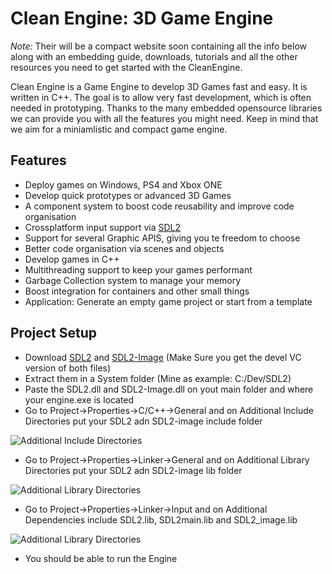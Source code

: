 Clean Engine: 3D Game Engine
==========

_Note:_ Their will be a compact website soon containing all the info below along with an embedding guide, downloads, tutorials and all the other resources you need to get started with the CleanEngine.

Clean Engine is a Game Engine to develop 3D Games fast and easy. It is written in C++. The goal is to allow very fast development, which is often needed in prototyping. Thanks to the many embedded opensource libraries we can provide you with all the features you might need. Keep in mind that we aim for a miniamlistic and compact game engine.


## Features

  * Deploy games on Windows, PS4 and Xbox ONE
  * Develop quick prototypes or advanced 3D Games
  * A component system to boost code reusability and improve code organisation
  * Crossplatform input support via [SDL2](http://www.libsdl.org/)
  * Support for several Graphic APIS, giving you te freedom to choose 
  * Better code organisation via scenes and objects
  * Develop games in C++
  * Multithreading support to keep your games performant
  * Garbage Collection system to manage your memory
  * Boost integration for containers and other small things
  * Application: Generate an empty game project or start from a template

## Project Setup
  * Download [SDL2](https://github.com/libsdl-org/SDL/releases) and [SDL2-Image](https://github.com/libsdl-org/SDL_image/releases) (Make Sure you get the devel VC version of both files)
  * Extract them in a System folder (Mine as example: C:/Dev/SDL2)
  * Paste the SDL2.dll and SDL2-Image.dll on yout main folder and where your engine.exe is located
  * Go to Project->Properties->C/C++->General and on Additional Include Directories put your SDL2 adn SDL2-image include folder
  
  ![Additional Include Directories](https://i.imgur.com/riRi7kA.png)
  * Go to Project->Properties->Linker->General and on Additional Library Directories put your SDL2 adn SDL2-image lib folder
  
  ![Additional Library Directories](https://i.imgur.com/PMiwVbq.png)
  * Go to Project->Properties->Linker->Input and on Additional Dependencies include SDL2.lib, SDL2main.lib and SDL2_image.lib

  ![Additional Library Directories](https://i.imgur.com/9srJSoU.png)
  * You should be able to run the Engine
